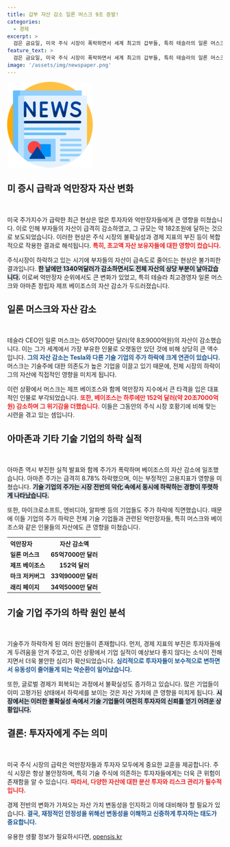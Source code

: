 ```yaml
---
title: 갑부 자산 감소 일론 머스크 9조 증발!
categories:
  - 경제
excerpt: >
  검은 금요일, 미국 주식 시장이 폭락하면서 세계 최고의 갑부들, 특히 테슬라의 일론 머스크와 아마존의 제프 베이조스가 큰 타격을 입었습니다. 자산 약 182조원이 증발하며 기술기업 부자들만 680억 달러가 사라졌습니다.
feature_text: >
  검은 금요일, 미국 주식 시장이 폭락하면서 세계 최고의 갑부들, 특히 테슬라의 일론 머스크와 아마존의 제프 베이조스가 큰 타격을 입었습니다. 자산 약 182조원이 증발하며 기술기업 부자들만 680억 달러가 사라졌습니다.
image: '/assets/img/newspaper.png'
---
```


<p><img src="/assets/img/newspaper.png" alt="kimp 속보" /></p>

<h2 data-ke-size="size26">미 증시 급락과 억만장자 자산 변화</h2>

<p data-ke-size="size16">&nbsp;</p>

<p>미국 주가지수가 급락한 최근 현상은 많은 투자자와 억만장자들에게 큰 영향을 미쳤습니다. 이로 인해 부자들의 자산이 급격히 감소하였고, 그 규모는 약 182조원에 달하는 것으로 보도되었습니다. 이러한 현상은 주식 시장의 불확실성과 경제 지표의 부진 등이 복합적으로 작용한 결과로 해석됩니다. <b><span style="color: #ee2323;">특히, 초고액 자산 보유자들에 대한 영향이 컸습니다.</span></b>  </p>

<p>주식시장이 하락하고 있는 시기에 부자들의 자산이 급속도로 줄어드는 현상은 불가피한 결과입니다. <b><span style="background-color: #21538527;">한 날에만 1340억달러가 감소하면서도 전체 자산의 상당 부분이 날아갔습니다.</span></b> 이로써 억만장자 순위에서도 큰 변화가 있었고, 특히 테슬라 최고경영자 일론 머스크와 아마존 창립자 제프 베이조스의 자산 감소가 두드러졌습니다. </p>

<h2 data-ke-size="size26">일론 머스크와 자산 감소</h2>

<p data-ke-size="size16">&nbsp;</p>

<p>테슬라 CEO인 일론 머스크는 65억7000만 달러(약 8조9000억원)의 자산이 감소했습니다. 이는 그가 세계에서 가장 부유한 인물로 오랫동안 있던 것에 비해 상당히 큰 액수입니다. <b><span style="color: #1a5490;">그의 자산 감소는 Tesla와 다른 기술 기업의 주가 하락에 크게 연관이 있습니다.</span></b> 머스크는 기술주에 대한 의존도가 높은 기업을 이끌고 있기 때문에, 전체 시장의 하락이 그의 자산에 직접적인 영향을 미치게 됩니다.</p>

<p>이런 상황에서 머스크는 제프 베이조스와 함께 억만장자 지수에서 큰 타격을 입은 대표적인 인물로 부각되었습니다. <b><span style="color: #ee2323;">또한, 베이조스는 하루에만 152억 달러(약 20조7000억원) 감소하며 그 위기감을 더했습니다.</span></b> 이들은 그동안의 주식 시장 호황기에 비해 맞는 시련을 겪고 있는 셈입니다.</p>

<h2 data-ke-size="size26">아마존과 기타 기술 기업의 하락 실적</h2>

<p data-ke-size="size16">&nbsp;</p>

<p>아마존 역시 부진한 실적 발표와 함께 주가가 폭락하며 베이조스의 자산 감소에 일조했습니다. 아마존 주가는 급격히 8.78% 하락했으며, 이는 부정적인 고용지표가 영향을 미쳤습니다. <b><span style="background-color: #21538527;">기술 기업의 주가는 시장 전반의 악化 속에서 동시에 하락하는 경향이 뚜렷하게 나타났습니다.</span></b> </p>

<p>또한, 마이크로소프트, 엔비디아, 알파벳 등의 기업들도 주가 하락에 직면했습니다. 때문에 이들 기업의 주가 하락은 전체 기술 기업들과 관련된 억만장자들, 특히 머스크와 베이조스와 같은 인물들의 자산에도 큰 영향을 미쳤습니다. </p>

<table style="width:100%;">
  <tr>
    <th style="text-align: left;">억만장자</th>
    <th style="text-align: center;">자산 감소액</th>
  </tr>
  <tr>
    <td style="text-align: left;"><b>일론 머스크</b></td>
    <td style="text-align: center;"><b>65억7000만 달러</b></td>
  </tr>
  <tr>
    <td style="text-align: left;"><b>제프 베이조스</b></td>
    <td style="text-align: center;"><b>152억 달러</b></td>
  </tr>
  <tr>
    <td style="text-align: left;"><b>마크 저커버그</b></td>
    <td style="text-align: center;"><b>33억9000만 달러</b></td>
  </tr>
  <tr>
    <td style="text-align: left;"><b>래리 페이지</b></td>
    <td style="text-align: center;"><b>34억5000만 달러</b></td>
  </tr>
</table>

<h2 data-ke-size="size26">기술 기업 주가의 하락 원인 분석</h2>

<p data-ke-size="size16">&nbsp;</p>

<p>기술주가 하락하게 된 여러 원인들이 존재합니다. 먼저, 경제 지표의 부진은 투자자들에게 두려움을 안겨 주었고, 이런 상황에서 기업 실적이 예상보다 좋지 않다는 소식이 전해지면서 더욱 불안한 심리가 확산되었습니다. <b><span style="color: #1a5490;">심리적으로 투자자들이 보수적으로 변하면서 유동성이 줄어들게 되는 악순환이 일어났습니다.</span></b> </p>

<p>또한, 글로벌 경제가 회복되는 과정에서 불확실성도 증가하고 있습니다. 많은 기업들이 이미 고평가된 상태에서 하락세를 보이는 것은 자산 가치에 큰 영향을 미치게 됩니다. <b><span style="background-color: #21538527;">시장에서는 이러한 불확실성 속에서 기술 기업들이 여전히 투자자의 신뢰를 얻기 어려운 상황입니다.</span></b> </p>

<h2 data-ke-size="size26">결론: 투자자에게 주는 의미</h2>

<p data-ke-size="size16">&nbsp;</p>

<p>미국 주식 시장의 급락은 억만장자들과 투자자 모두에게 중요한 교훈을 제공합니다. 주식 시장은 항상 불안정하며, 특히 기술 주식에 의존하는 투자자들에게는 더욱 큰 위험이 존재함을 알 수 있습니다. <b><span style="color: #ee2323;">따라서, 다양한 자산에 대한 분산 투자와 리스크 관리가 필수적입니다.</span></b> </p>

<p>경제 전반의 변화가 가져오는 자산 가치 변동성을 인지하고 이에 대비해야 할 필요가 있습니다. <b><span style="color: #1a5490;">결국, 재정적인 안정성을 위해선 변동성을 이해하고 신중하게 투자하는 태도가 중요합니다.</span></b> </p>
유용한 생활 정보가 필요하시다면, <a href="https://opensis.kr" rel="dofollow">opensis.kr</a>



